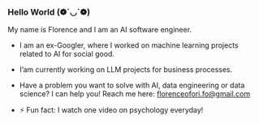 ### Hello World (❁´◡`❁)

My name is Florence and I am an AI software engineer.

-  I am an ex-Googler, where I worked on machine learning projects related to AI for social good.
-  I’am currently working on LLM projects for business processes. 

-  Have a problem you want to solve with AI, data engineering or data science? I can help you! Reach me here: florenceofori.fo@gmail.com
- ⚡ Fun fact: I watch one video on psychology everyday!
